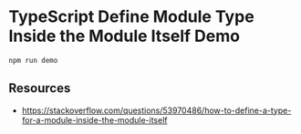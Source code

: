 TypeScript Define Module Type Inside the Module Itself Demo
============================================================

```
npm run demo
```

Resources
---------
- https://stackoverflow.com/questions/53970486/how-to-define-a-type-for-a-module-inside-the-module-itself
